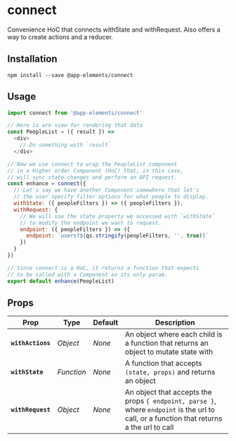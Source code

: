 # connect

Convenience HoC that connects withState and withRequest. Also offers a way to create actions and a reducer.

## Installation

`npm install --save @app-elements/connect`

## Usage

```javascript
import connect from '@app-elements/connect'

// Here is are view for rendering that data
const PeopleList = ({ result }) =>
  <div>
    // Do something with `result`
  </div>

// Now we use connect to wrap the PeopleList component
// in a Higher order Component (HoC) that, in this case,
// will sync state changes and perform an API request.
const enhance = connect({
  // Let's say we have another Component somewhere that let's
  // the user specify filter options for what people to display.
  withState: ({ peopleFilters }) => ({ peopleFilters }),
  withRequest: {
    // We will use the state property we accessed with `withState`
    // to modify the endpoint we want to request.
    endpoint: ({ peopleFilters }) => ({
      endpoint: `users?${qs.stringify(peopleFilters, '', true)}`
    })
  }  
})

// Since connect is a HoC, it returns a function that expects
// to be called with a Component as its only param.
export default enhance(PeopleList)
```

## Props

| Prop                   | Type       | Default       | Description         |
|------------------------|------------|---------------|---------------------|
| **`withActions`**      | _Object_   | _None_        | An object where each child is a function that returns an object to mutate state with
| **`withState`**        | _Function_ | _None_        | A function that accepts `(state, props)` and returns an object
| **`withRequest`**      | _Object_   | _None_        | An object that accepts the props `{ endpoint, parse }`, where `endpoint` is the url to call, or a function that returns a the url to call
